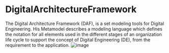 # DigitalArchitectureFramework
The Digital Architecture Framework (DAF),  is a set modeling tools for Digital Engineering. 
His Metamodel describes a modeling language which defines the notation for all elements used in the different stages of an organization life cycle to support the concept of Digital Engineering (DE), from the requirement to the application.
![image](https://github.com/FreeTAKTeam/DigitalArchitectureFramework/assets/60719165/47281215-ca1e-45f1-8020-1885955156ab)

